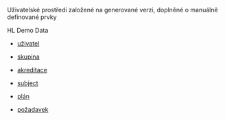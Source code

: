 Uživatelské prostředí založené na generované verzi, doplněné o manuálně definované prvky

HL Demo Data
- [uživatel](/all/user/view/51d101a0-81f1-44ca-8366-6cf51432e8d6)
- [skupina](/all/group/view/be0e6b0b-7e5f-4b7a-9d9b-daf3f23bcd7a)

- [akreditace](/all/accreditation/view/77bb4a23-1003-4dd4-af62-4511fc013e6d)
- [subject](/all/subject/view/70a3c4e4-18f8-495b-bd94-d1e06c4868ae)

- [plán](/all/plan/edit/28c25266-daa4-4579-a32a-7a4394ee463d)

- [požadavek](/all/request/view/10f186c9-34fd-4218-b81c-54340562532e)